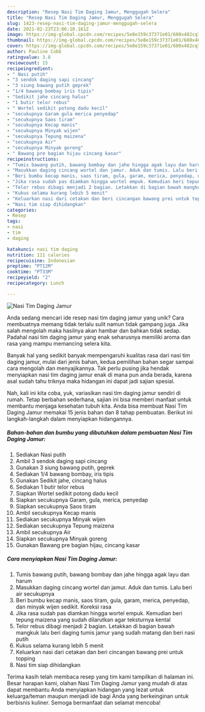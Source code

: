 ```yaml
---
description: "Resep Nasi Tim Daging Jamur, Menggugah Selera"
title: "Resep Nasi Tim Daging Jamur, Menggugah Selera"
slug: 1423-resep-nasi-tim-daging-jamur-menggugah-selera
date: 2021-02-23T23:06:10.161Z
image: https://img-global.cpcdn.com/recipes/5e8e159c37371e01/680x482cq70/nasi-tim-daging-jamur-foto-resep-utama.jpg
thumbnail: https://img-global.cpcdn.com/recipes/5e8e159c37371e01/680x482cq70/nasi-tim-daging-jamur-foto-resep-utama.jpg
cover: https://img-global.cpcdn.com/recipes/5e8e159c37371e01/680x482cq70/nasi-tim-daging-jamur-foto-resep-utama.jpg
author: Pauline Cobb
ratingvalue: 3.8
reviewcount: 15
recipeingredient:
- " Nasi putih"
- "3 sendok daging sapi cincang"
- "3 siung bawang putih geprek"
- "1/4 bawang bombay iris tipis"
- "Sedikit jahe cincang halus"
- "1 butir telor rebus"
- " Wortel sedikit potong dadu kecil"
- "secukupnya Garam gula merica penyedap"
- "secukupnya Saos tiram"
- "secukupnya Kecap manis"
- "secukupnya Minyak wijen"
- "secukupnya Tepung maizena"
- "secukupnya Air"
- "secukupnya Minyak goreng"
- " Bawang pre bagian hijau cincang kasar"
recipeinstructions:
- "Tumis bawang putih, bawang bombay dan jahe hingga agak layu dan harum"
- "Masukkan daging cincang wortel dan jamur. Aduk dan tumis. Lalu beri air secukupnya"
- "Beri bumbu kecap manis, saos tiram, gula, garam, merica, penyedap, dan minyak wijen sedikit. Koreksi rasa"
- "Jika rasa sudah pas diamkan hingga wortel empuk. Kemudian beri tepung maizena yang sudah dilarutkan agar teksturnya kental"
- "Telor rebus dibagi menjadi 2 bagian. Letakkan di bagian bawah mangkuk lalu beri daging tumis jamur yang sudah matang dan beri nasi putih"
- "Kukus selama kurang lebih 5 menit"
- "Keluarkan nasi dari cetakan dan beri cincangan bawang prei untuk topping"
- "Nasi tim siap dihidangkan"
categories:
- Resep
tags:
- nasi
- tim
- daging

katakunci: nasi tim daging 
nutrition: 111 calories
recipecuisine: Indonesian
preptime: "PT12M"
cooktime: "PT33M"
recipeyield: "2"
recipecategory: Lunch

---
```



![Nasi Tim Daging Jamur](https://img-global.cpcdn.com/recipes/5e8e159c37371e01/680x482cq70/nasi-tim-daging-jamur-foto-resep-utama.jpg)

Anda sedang mencari ide resep nasi tim daging jamur yang unik? Cara membuatnya memang tidak terlalu sulit namun tidak gampang juga. Jika salah mengolah maka hasilnya akan hambar dan bahkan tidak sedap. Padahal nasi tim daging jamur yang enak seharusnya memiliki aroma dan rasa yang mampu memancing selera kita.



Banyak hal yang sedikit banyak mempengaruhi kualitas rasa dari nasi tim daging jamur, mulai dari jenis bahan, kedua pemilihan bahan segar sampai cara mengolah dan menyajikannya. Tak perlu pusing jika hendak menyiapkan nasi tim daging jamur enak di mana pun anda berada, karena asal sudah tahu triknya maka hidangan ini dapat jadi sajian spesial.


Nah, kali ini kita coba, yuk, variasikan nasi tim daging jamur sendiri di rumah. Tetap berbahan sederhana, sajian ini bisa memberi manfaat untuk membantu menjaga kesehatan tubuh kita. Anda bisa membuat Nasi Tim Daging Jamur memakai 15 jenis bahan dan 8 tahap pembuatan. Berikut ini langkah-langkah dalam menyiapkan hidangannya.

<!--inarticleads1-->

##### Bahan-bahan dan bumbu yang dibutuhkan dalam pembuatan Nasi Tim Daging Jamur:

1. Sediakan  Nasi putih
1. Ambil 3 sendok daging sapi cincang
1. Gunakan 3 siung bawang putih, geprek
1. Sediakan 1/4 bawang bombay, iris tipis
1. Gunakan Sedikit jahe, cincang halus
1. Sediakan 1 butir telor rebus
1. Siapkan  Wortel sedikit potong dadu kecil
1. Siapkan secukupnya Garam, gula, merica, penyedap
1. Siapkan secukupnya Saos tiram
1. Ambil secukupnya Kecap manis
1. Sediakan secukupnya Minyak wijen
1. Sediakan secukupnya Tepung maizena
1. Ambil secukupnya Air
1. Siapkan secukupnya Minyak goreng
1. Gunakan  Bawang pre bagian hijau, cincang kasar




<!--inarticleads2-->

##### Cara menyiapkan Nasi Tim Daging Jamur:

1. Tumis bawang putih, bawang bombay dan jahe hingga agak layu dan harum
1. Masukkan daging cincang wortel dan jamur. Aduk dan tumis. Lalu beri air secukupnya
1. Beri bumbu kecap manis, saos tiram, gula, garam, merica, penyedap, dan minyak wijen sedikit. Koreksi rasa
1. Jika rasa sudah pas diamkan hingga wortel empuk. Kemudian beri tepung maizena yang sudah dilarutkan agar teksturnya kental
1. Telor rebus dibagi menjadi 2 bagian. Letakkan di bagian bawah mangkuk lalu beri daging tumis jamur yang sudah matang dan beri nasi putih
1. Kukus selama kurang lebih 5 menit
1. Keluarkan nasi dari cetakan dan beri cincangan bawang prei untuk topping
1. Nasi tim siap dihidangkan




Terima kasih telah membaca resep yang tim kami tampilkan di halaman ini. Besar harapan kami, olahan Nasi Tim Daging Jamur yang mudah di atas dapat membantu Anda menyiapkan hidangan yang lezat untuk keluarga/teman maupun menjadi ide bagi Anda yang berkeinginan untuk berbisnis kuliner. Semoga bermanfaat dan selamat mencoba!
